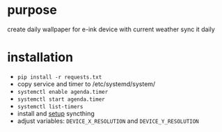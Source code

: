 # purpose
create daily wallpaper for e-ink device with current weather
sync it daily

# installation
- `pip install -r requests.txt`
- copy service and timer to /etc/systemd/system/
- `systemctl enable agenda.timer`
- `systemctl start agenda.timer`
- `systemctl list-timers`
- install and [setup](https://docs.syncthing.net/users/autostart.html#linux)  syncthing
- adjust variables: `DEVICE_X_RESOLUTION` and `DEVICE_Y_RESOLUTION`